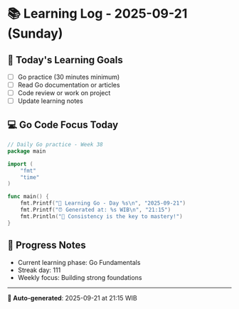 # 📚 Learning Log - 2025-09-21 (Sunday)

## 🎯 Today's Learning Goals
- [ ] Go practice (30 minutes minimum)
- [ ] Read Go documentation or articles
- [ ] Code review or work on project
- [ ] Update learning notes

## 💻 Go Code Focus Today
```go
// Daily Go practice - Week 38
package main

import (
    "fmt"
    "time"
)

func main() {
    fmt.Printf("🚀 Learning Go - Day %s\n", "2025-09-21")
    fmt.Printf("⏰ Generated at: %s WIB\n", "21:15")
    fmt.Println("💪 Consistency is the key to mastery!")
}
```

## 🌟 Progress Notes
- Current learning phase: Go Fundamentals
- Streak day: 111
- Weekly focus: Building strong foundations

---
**🤖 Auto-generated**: 2025-09-21 at 21:15 WIB
